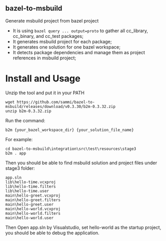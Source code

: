 bazel-to-msbuild
----------------

Generate msbuild project from bazel project

* It is using ```bazel query ... output=proto``` to gather all cc_library, cc_binary, and cc_test packages;
* It generates msbuild project for each package;
* It generates one solution for one bazel workspace;
* It detects package dependencies and manage them as project references in msbuild project;


# Install and Usage

Unzip the tool and put it in your PATH
```
wget https://github.com/sammi/bazel-to-msbuild/releases/download/v0.3.30/b2m-0.3.32.zip
unzip b2m-0.3.32.zip
```

Run the command:

```
b2m {your_bazel_workspace_dir} {your_solution_file_name}
```

For example:
```
cd bazel-to-msbuild\integration\src\test\resources\stage3
b2m . app
```
Then you should be able to find msbuild solution and project files under stage3 folder:
```
app.sln
lib\hello-time.vcxproj
lib\hello-time.filters
lib\hello-time.user
main\hello-greet.vcxproj
main\hello-greet.filters
main\hello-greet.user
main\hello-world.vcxproj
main\hello-world.filters
main\hello-world.user
```

Then Open app.sln by Visualstudio, set hello-world as the startup project, you should be able to debug the application.

  
